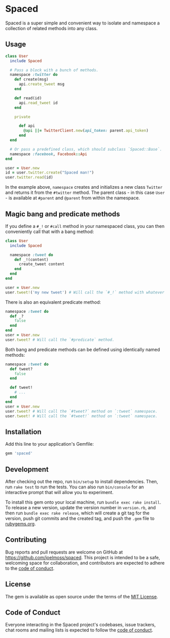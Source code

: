 # Spaced

Spaced is a super simple and convenient way to isolate and namespace a collection of related methods into any class.

## Usage

```ruby
class User
  include Spaced

  # Pass a block with a bunch of methods.
  namespace :twitter do
    def create(msg)
      api.create_tweet msg
    end

    def read(id)
      api.read_tweet id
    end

    private

      def api
        @api ||= TwitterClient.new(api_token: parent.api_token)
      end
  end

  # Or pass a predefined class, which should subclass `Spaced::Base`.
  namespace :facebook, Facebook::Api
end

user = User.new
id = user.twitter.create("Spaced man!")
user.twitter.read(id)
```

In the example above, `namespace` creates and initializes a new class `Twitter` and returns it from the `#twitter` method. The parent class - in this case `User` - is available at `#parent` and `@parent` from within the namespace.

## Magic bang and predicate methods

If you define a `#_!` or `#call` method in your namespaced class, you can then conveniently call that with a bang method:

```ruby
class User
  include Spaced

  namespace :tweet do
    def _!(content)
      create_tweet content
    end
  end
end

user = User.new
user.tweet!('my new tweet') # Will call the `#_!` method with whatever arguments you give it.
```

There is also an equivalent predicate method:

```ruby
namespace :tweet do
  def _?
    false
  end
end
user = User.new
user.tweet? # Will call the `#predicate` method.
```

Both bang and predicate methods can be defined using identically named methods:

```ruby
namespace :tweet do
  def tweet?
    false
  end

  def tweet!
    # ...
  end
end
user = User.new
user.tweet? # Will call the `#tweet?` method on `:tweet` namespace.
user.tweet! # Will call the `#tweet!` method on `:tweet` namespace.
```

## Installation

Add this line to your application's Gemfile:

```ruby
gem 'spaced'
```

## Development

After checking out the repo, run `bin/setup` to install dependencies. Then, run `rake test` to run the tests. You can also run `bin/console` for an interactive prompt that will allow you to experiment.

To install this gem onto your local machine, run `bundle exec rake install`. To release a new version, update the version number in `version.rb`, and then run `bundle exec rake release`, which will create a git tag for the version, push git commits and the created tag, and push the `.gem` file to [rubygems.org](https://rubygems.org).

## Contributing

Bug reports and pull requests are welcome on GitHub at https://github.com/joelmoss/spaced. This project is intended to be a safe, welcoming space for collaboration, and contributors are expected to adhere to the [code of conduct](https://github.com/joelmoss/spaced/blob/master/CODE_OF_CONDUCT.md).

## License

The gem is available as open source under the terms of the [MIT License](https://opensource.org/licenses/MIT).

## Code of Conduct

Everyone interacting in the Spaced project's codebases, issue trackers, chat rooms and mailing lists is expected to follow the [code of conduct](https://github.com/joelmoss/spaced/blob/master/CODE_OF_CONDUCT.md).

